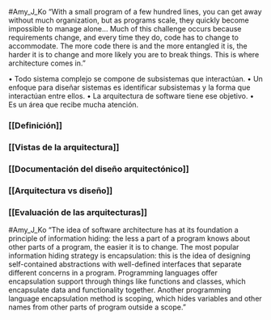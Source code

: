 #Amy_J_Ko 
“With a small program of a few hundred lines, you can get away without much organization, but as programs scale, they quickly become impossible to manage alone…
Much of this challenge occurs because requirements change, and every time they do, code has to change to accommodate. The more code there is and the more entangled it is, the harder it is to change and more likely you are to break things.
This is where architecture comes in.”

• Todo sistema complejo se compone de subsistemas que interactúan.
• Un enfoque para diseñar sistemas es identificar subsistemas y la forma que interactúan entre ellos.
• La arquitectura de software tiene ese objetivo.
• Es un área que recibe mucha atención.

### [[Definición]]
### [[Vistas de la arquitectura]]

### [[Documentación del diseño arquitectónico]]

### [[Arquitectura vs diseño]]
### [[Evaluación de las arquitecturas]]

#Amy_J_Ko 
“The idea of software architecture has at its foundation a principle of information hiding: the less a part of a program knows about other parts of a program, the easier it is to change. The most popular information hiding strategy is encapsulation: this is the idea of designing self-contained abstractions with well-defined interfaces that separate different concerns in a program. Programming languages offer encapsulation support through things like functions and classes, which encapsulate data and functionality together. Another programming language encapsulation method is scoping, which hides variables and other names from other parts of program outside a scope.”